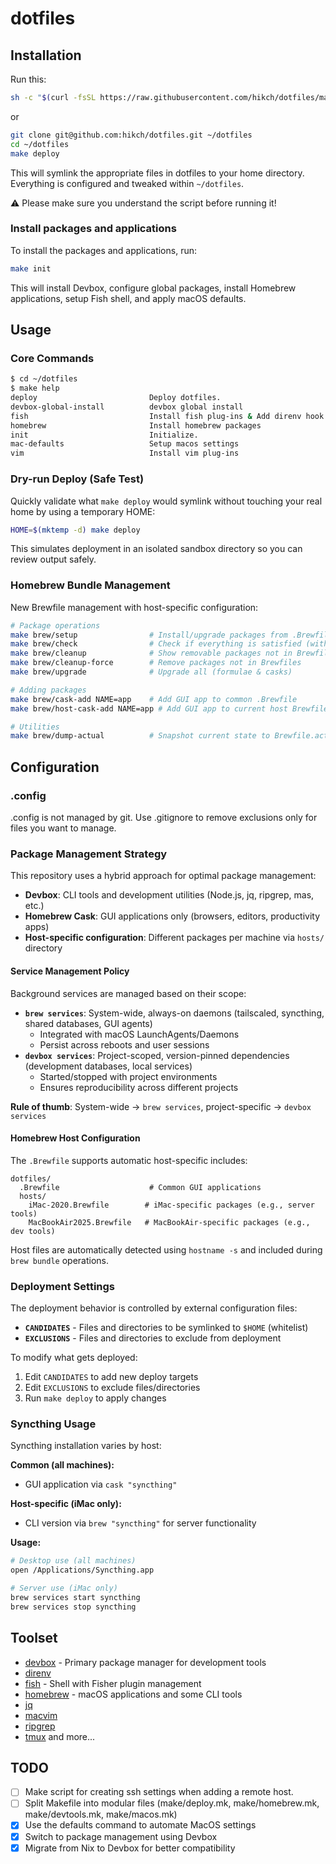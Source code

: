 # dotfiles

## Installation

Run this:

``` sh
sh -c "$(curl -fsSL https://raw.githubusercontent.com/hikch/dotfiles/main/bootstrap.sh)"
```

or

``` sh
git clone git@github.com:hikch/dotfiles.git ~/dotfiles
cd ~/dotfiles
make deploy

```

This will symlink the appropriate files in dotfiles to your home directory.
Everything is configured and tweaked within `~/dotfiles`.

⚠️  Please make sure you understand the script before running it!

### Install packages and applications

To install the packages and applications, run:

``` sh
make init
```

This will install Devbox, configure global packages, install Homebrew applications, setup Fish shell, and apply macOS defaults.

## Usage

### Core Commands

``` sh
$ cd ~/dotfiles
$ make help
deploy                         Deploy dotfiles.
devbox-global-install          devbox global install
fish                           Install fish plug-ins & Add direnv hook
homebrew                       Install homebrew packages
init                           Initialize.
mac-defaults                   Setup macos settings
vim                            Install vim plug-ins
```

### Dry-run Deploy (Safe Test)

Quickly validate what `make deploy` would symlink without touching your real home by using a temporary HOME:

``` sh
HOME=$(mktemp -d) make deploy
```

This simulates deployment in an isolated sandbox directory so you can review output safely.

### Homebrew Bundle Management

New Brewfile management with host-specific configuration:

``` sh
# Package operations
make brew/setup                # Install/upgrade packages from .Brewfile (and host include)
make brew/check                # Check if everything is satisfied (with details)
make brew/cleanup              # Show removable packages not in Brewfiles  
make brew/cleanup-force        # Remove packages not in Brewfiles
make brew/upgrade              # Upgrade all (formulae & casks)

# Adding packages
make brew/cask-add NAME=app    # Add GUI app to common .Brewfile
make brew/host-cask-add NAME=app # Add GUI app to current host Brewfile

# Utilities
make brew/dump-actual          # Snapshot current state to Brewfile.actual
```

## Configuration

### .config

.config is not managed by git.
Use .gitignore to remove exclusions only for files you want to manage.

### Package Management Strategy

This repository uses a hybrid approach for optimal package management:

- **Devbox**: CLI tools and development utilities (Node.js, jq, ripgrep, mas, etc.)
- **Homebrew Cask**: GUI applications only (browsers, editors, productivity apps)
- **Host-specific configuration**: Different packages per machine via `hosts/` directory

#### Service Management Policy

Background services are managed based on their scope:

- **`brew services`**: System-wide, always-on daemons (tailscaled, syncthing, shared databases, GUI agents)
  - Integrated with macOS LaunchAgents/Daemons
  - Persist across reboots and user sessions
- **`devbox services`**: Project-scoped, version-pinned dependencies (development databases, local services)
  - Started/stopped with project environments
  - Ensures reproducibility across different projects

**Rule of thumb**: System-wide → `brew services`, project-specific → `devbox services`

#### Homebrew Host Configuration

The `.Brewfile` supports automatic host-specific includes:

```
dotfiles/
  .Brewfile                    # Common GUI applications
  hosts/
    iMac-2020.Brewfile        # iMac-specific packages (e.g., server tools)
    MacBookAir2025.Brewfile   # MacBookAir-specific packages (e.g., dev tools)
```

Host files are automatically detected using `hostname -s` and included during `brew bundle` operations.

### Deployment Settings

The deployment behavior is controlled by external configuration files:

- **`CANDIDATES`** - Files and directories to be symlinked to `$HOME` (whitelist)
- **`EXCLUSIONS`** - Files and directories to exclude from deployment

To modify what gets deployed:
1. Edit `CANDIDATES` to add new deploy targets
2. Edit `EXCLUSIONS` to exclude files/directories  
3. Run `make deploy` to apply changes

### Syncthing Usage

Syncthing installation varies by host:

**Common (all machines):**
- GUI application via `cask "syncthing"`

**Host-specific (iMac only):**
- CLI version via `brew "syncthing"` for server functionality

**Usage:**
``` sh
# Desktop use (all machines)
open /Applications/Syncthing.app

# Server use (iMac only)  
brew services start syncthing
brew services stop syncthing
```

## Toolset

- [devbox](https://www.jetify.com/devbox) - Primary package manager for development tools
- [direnv](https://github.com/direnv/direnv)
- [fish](https://fishshell.com) - Shell with Fisher plugin management
- [homebrew](https://brew.sh) - macOS applications and some CLI tools
- [jq](https://stedolan.github.io/jq/)
- [macvim](https://macvim-dev.github.io/macvim/)
- [ripgrep](https://github.com/BurntSushi/ripgrep)
- [tmux](https://github.com/tmux/tmux)
and more...

## TODO

- [ ] Make script for creating ssh settings when adding a remote host.
- [ ] Split Makefile into modular files (make/deploy.mk, make/homebrew.mk, make/devtools.mk, make/macos.mk)
- [x] Use the defaults command to automate MacOS settings
- [x] Switch to package management using Devbox
- [x] Migrate from Nix to Devbox for better compatibility
